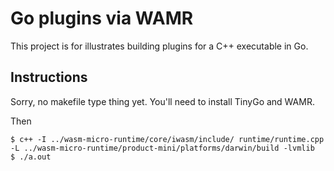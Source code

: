 # Go plugins via WAMR

This project is for illustrates building plugins for a C++ executable in Go.

## Instructions

Sorry, no makefile type thing yet.  You'll need to install TinyGo and WAMR.

Then

```$ tinygo build -o go_sample.wasm
$ c++ -I ../wasm-micro-runtime/core/iwasm/include/ runtime/runtime.cpp -L ../wasm-micro-runtime/product-mini/platforms/darwin/build -lvmlib
$ ./a.out
```
